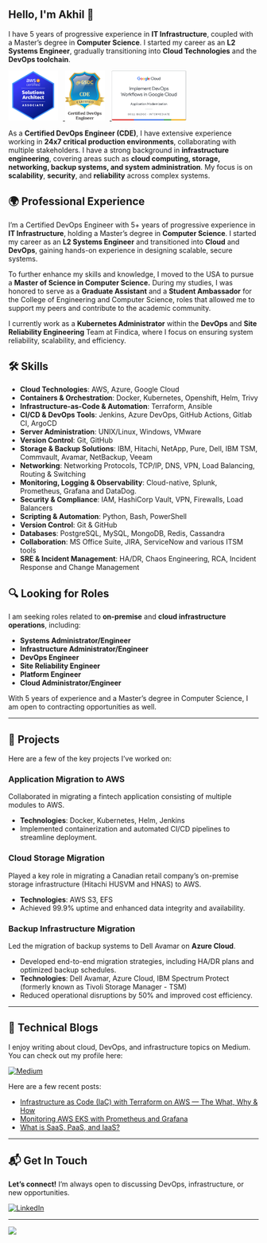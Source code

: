 ## Hello, I'm Akhil 👋

I have 5 years of progressive experience in **IT Infrastructure**, coupled with a Master’s degree in **Computer Science**. I started my career as an **L2 Systems Engineer**, gradually transitioning into **Cloud Technologies** and the **DevOps toolchain**.

<p align="left">
  <a href="https://www.credly.com/badges/f56e733e-3127-45fd-ac30-aa9e55cc2162/public_url">
    <img src="./AWS-SAA-C03.png" alt="AWS SAA C03 Badge" height="100"style="margin-right:10px"/>
  </a>
  <a href="https://www.gsdcouncil.org/certificate-verification">
    <img src="./CDE Badge.png" alt="Certified DevOps Engineer" height="100"style="margin-right:10px"/>
  </a>
      <a href="https://www.credly.com/badges/e918c1d3-7b21-4449-8139-b92f166b227c/public_url">
    <img src="./GCP-DevOps-Skill.png" alt="GCP TF Skill" height="100"style="margin-right:10px"/>
  </a>
</p>

As a **Certified DevOps Engineer (CDE)**, I have extensive experience working in **24x7 critical production environments**, collaborating with multiple stakeholders. I have a strong background in **infrastructure engineering**, covering areas such as **cloud computing, storage, networking, backup systems, and system administration**. My focus is on **scalability**, **security**, and **reliability** across complex systems.

## 🌍 Professional Experience

I’m a Certified DevOps Engineer with 5+ years of progressive experience in **IT Infrastructure**, holding a Master’s degree in **Computer Science**. I started my career as an **L2 Systems Engineer** and transitioned into **Cloud** and **DevOps**, gaining hands-on experience in designing scalable, secure systems.

To further enhance my skills and knowledge, I moved to the USA to pursue a **Master of Science in Computer Science.** During my studies, I was honored to serve as a **Graduate Assistant** and a **Student Ambassador** for the College of Engineering and Computer Science, roles that allowed me to support my peers and contribute to the academic community.

I currently work as a **Kubernetes Administrator** within the **DevOps** and **Site Reliability Engineering** Team at Findica, where I focus on ensuring system reliability, scalability, and efficiency.

## 🛠️ Skills

- **Cloud Technologies**: AWS, Azure, Google Cloud
- **Containers & Orchestration**: Docker, Kubernetes, Openshift, Helm, Trivy
- **Infrastructure-as-Code & Automation**: Terraform, Ansible
- **CI/CD & DevOps Tools**: Jenkins, Azure DevOps, GitHub Actions, Gitlab CI, ArgoCD
- **Server Administration**: UNIX/Linux, Windows, VMware
- **Version Control**: Git, GitHub
- **Storage & Backup Solutions**: IBM, Hitachi, NetApp, Pure, Dell, IBM TSM, Commvault, Avamar, NetBackup, Veeam
- **Networking**: Networking Protocols, TCP/IP, DNS, VPN, Load Balancing, Routing & Switching
- **Monitoring, Logging & Observability**: Cloud-native, Splunk, Prometheus, Grafana and DataDog.
- **Security & Compliance**: IAM, HashiCorp Vault, VPN, Firewalls, Load Balancers
- **Scripting & Automation**: Python, Bash, PowerShell
- **Version Control**: Git & GitHub
- **Databases**: PostgreSQL, MySQL, MongoDB, Redis, Cassandra
- **Collaboration**: MS Office Suite, JIRA, ServiceNow and various ITSM tools
- **SRE & Incident Management**: HA/DR, Chaos Engineering, RCA, Incident Response and Change Management

## 🔍 Looking for Roles

I am seeking roles related to **on-premise** and **cloud infrastructure operations**, including:

- **Systems Administrator/Engineer**
- **Infrastructure Administrator/Engineer**
- **DevOps Engineer**
- **Site Reliability Engineer**
- **Platform Engineer**
- **Cloud Administrator/Engineer**

With 5 years of experience and a Master’s degree in Computer Science, I am open to contracting opportunities as well.

---

## 📌 Projects

Here are a few of the key projects I’ve worked on:

### **Application Migration to AWS**

Collaborated in migrating a fintech application consisting of multiple modules to AWS.

- **Technologies**: Docker, Kubernetes, Helm, Jenkins
- Implemented containerization and automated CI/CD pipelines to streamline deployment.

### **Cloud Storage Migration**

Played a key role in migrating a Canadian retail company’s on-premise storage infrastructure (Hitachi HUSVM and HNAS) to AWS.

- **Technologies**: AWS S3, EFS
- Achieved 99.9% uptime and enhanced data integrity and availability.

### **Backup Infrastructure Migration**

Led the migration of backup systems to Dell Avamar on **Azure Cloud**.

- Developed end-to-end migration strategies, including HA/DR plans and optimized backup schedules.
- **Technologies**: Dell Avamar, Azure Cloud, IBM Spectrum Protect (formerly known as Tivoli Storage Manager - TSM)
- Reduced operational disruptions by 50% and improved cost efficiency.

---

## 📝 Technical Blogs

I enjoy writing about cloud, DevOps, and infrastructure topics on Medium.  
You can check out my profile here:

<p>
  <a href="https://medium.com/@adwibha">
    <img src="https://img.shields.io/badge/Medium-12100E?style=flat&logo=medium&logoColor=white" alt="Medium" />
  </a>
</p>

Here are a few recent posts:

- [Infrastructure as Code (IaC) with Terraform on AWS — The What, Why & How](https://medium.com/@adwibha/infrastructure-as-code-iac-with-terraform-on-aws-the-what-why-how-800a99ad24ba)
- [Monitoring AWS EKS with Prometheus and Grafana](https://medium.com/@adwibha/monitoring-aws-eks-with-prometheus-and-grafana-1b9d92f63a22)
- [What is SaaS, PaaS, and IaaS?](https://medium.com/@adwibha/what-is-saas-paas-and-iaas-e800af9159a3)

---

## 📬 Get In Touch

**Let’s connect!** I’m always open to discussing DevOps, infrastructure, or new opportunities.

<p>
  <a href="https://www.linkedin.com/in/akhil-dwibhashyam/">
    <img src="https://img.shields.io/badge/LinkedIn-0077B5?style=flat&logo=linkedin&logoColor=white" alt="LinkedIn" />
  </a>
</p>

---

![](https://komarev.com/ghpvc/?username=adwibha&color=blue)
